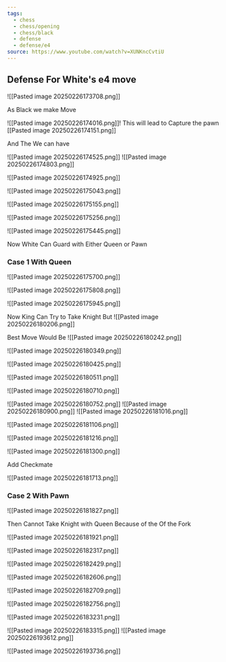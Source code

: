 ```yaml
---
tags:
  - chess
  - chess/opening
  - chess/black
  - defense
  - defense/e4
source: https://www.youtube.com/watch?v=XUNKncCvtiU
---
```

## Defense For White's e4 move


![[Pasted image 20250226173708.png]]

As Black we make  Move 

![[Pasted image 20250226174016.png]]!
This will lead to Capture the pawn
[[Pasted image 20250226174151.png]]

And The We can have 

![[Pasted image 20250226174525.png]]
![[Pasted image 20250226174803.png]]

![[Pasted image 20250226174925.png]]

![[Pasted image 20250226175043.png]]

![[Pasted image 20250226175155.png]]


![[Pasted image 20250226175256.png]]

![[Pasted image 20250226175445.png]]


Now White Can Guard with Either Queen or Pawn

### Case 1 With Queen

![[Pasted image 20250226175700.png]]


![[Pasted image 20250226175808.png]]

![[Pasted image 20250226175945.png]]

Now King Can Try to Take Knight  But 
![[Pasted image 20250226180206.png]]

Best Move Would Be
![[Pasted image 20250226180242.png]]


![[Pasted image 20250226180349.png]]


![[Pasted image 20250226180425.png]]


![[Pasted image 20250226180511.png]]

![[Pasted image 20250226180710.png]]

![[Pasted image 20250226180752.png]]
![[Pasted image 20250226180900.png]]
![[Pasted image 20250226181016.png]]

![[Pasted image 20250226181106.png]]

![[Pasted image 20250226181216.png]]

![[Pasted image 20250226181300.png]]

Add Checkmate

![[Pasted image 20250226181713.png]]
### Case 2 With Pawn

![[Pasted image 20250226181827.png]]

Then Cannot Take Knight with Queen Because of the Of the Fork

![[Pasted image 20250226181921.png]]

![[Pasted image 20250226182317.png]]

![[Pasted image 20250226182429.png]]

![[Pasted image 20250226182606.png]]

![[Pasted image 20250226182709.png]]

![[Pasted image 20250226182756.png]]



![[Pasted image 20250226183231.png]]

![[Pasted image 20250226183315.png]]
![[Pasted image 20250226193612.png]]

![[Pasted image 20250226193736.png]]

